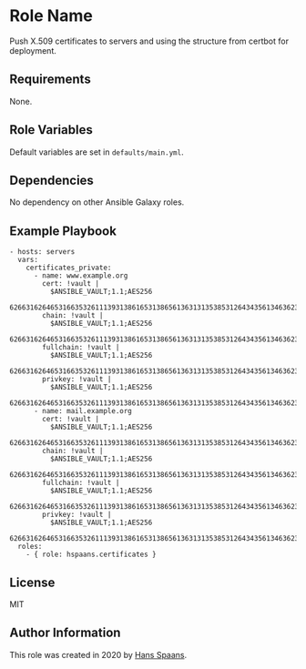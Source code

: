 # Role Name

Push X.509 certificates to servers and using the structure from certbot for deployment.

## Requirements

None.

## Role Variables

Default variables are set in `defaults/main.yml`.

## Dependencies

No dependency on other Ansible Galaxy roles.

## Example Playbook

    - hosts: servers
      vars:
        certificates_private:
          - name: www.example.org
            cert: !vault |
              $ANSIBLE_VAULT;1.1;AES256
              62663162646531663532611139313861653138656136313135385312643435613463623438633837
            chain: !vault |
              $ANSIBLE_VAULT;1.1;AES256
              62663162646531663532611139313861653138656136313135385312643435613463623438633837
            fullchain: !vault |
              $ANSIBLE_VAULT;1.1;AES256
              62663162646531663532611139313861653138656136313135385312643435613463623438633837
            privkey: !vault |
              $ANSIBLE_VAULT;1.1;AES256
              62663162646531663532611139313861653138656136313135385312643435613463623438633837
          - name: mail.example.org
            cert: !vault |
              $ANSIBLE_VAULT;1.1;AES256
              62663162646531663532611139313861653138656136313135385312643435613463623438633837
            chain: !vault |
              $ANSIBLE_VAULT;1.1;AES256
              62663162646531663532611139313861653138656136313135385312643435613463623438633837
            fullchain: !vault |
              $ANSIBLE_VAULT;1.1;AES256
              62663162646531663532611139313861653138656136313135385312643435613463623438633837
            privkey: !vault |
              $ANSIBLE_VAULT;1.1;AES256
              62663162646531663532611139313861653138656136313135385312643435613463623438633837
      roles:
        - { role: hspaans.certificates }

## License

MIT

## Author Information

This role was created in 2020 by [Hans Spaans](https://github.com/hspaans).
